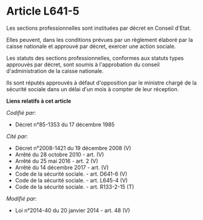 # Article L641-5

Les sections professionnelles sont instituées par décret en Conseil d'Etat.

Elles peuvent, dans les conditions prévues par un règlement élaboré par la caisse nationale et approuvé par décret, exercer
une action sociale. 

Les statuts des sections professionnelles, conformes aux statuts types approuvés par décret, sont soumis à l'approbation du
conseil d'administration de la caisse nationale. 

Ils sont réputés approuvés à défaut d'opposition par le ministre chargé de la sécurité sociale dans un délai d'un mois à
compter de leur réception.

**Liens relatifs à cet article**

_Codifié par_:

  - Décret n°85-1353 du 17 décembre 1985

_Cité par_:

  - Décret n°2008-1421 du 19 décembre 2008 (V)
  - Arrêté du 28 octobre 2010 - art. (V)
  - Arrêté du 25 mai 2016 - art. 2 (V)
  - Arrêté du 14 décembre 2017 - art. (V)
  - Code de la sécurité sociale. - art. D641-6 (V)
  - Code de la sécurité sociale. - art. L645-4 (V)
  - Code de la sécurité sociale. - art. R133-2-15 (T)

_Modifié par_:

  - Loi n°2014-40 du 20 janvier 2014 - art. 48 (V)

